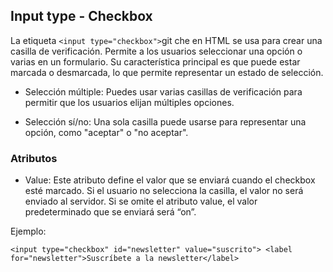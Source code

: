 ## Input type - Checkbox

La etiqueta `<input type="checkbox">`git che en HTML se usa para crear una casilla de verificación. Permite a los usuarios seleccionar una opción o varias en un formulario. Su característica principal es que puede estar marcada o desmarcada, lo que permite representar un estado de selección.

- Selección múltiple: Puedes usar varias casillas de verificación para permitir que los usuarios elijan múltiples opciones.

- Selección sí/no: Una sola casilla puede usarse para representar una opción, como "aceptar" o "no aceptar".

### Atributos

- Value: Este atributo define el valor que se enviará cuando el checkbox esté marcado. Si el usuario no selecciona la casilla, el valor no será enviado al servidor. Si se omite el atributo value, el valor predeterminado que se enviará será “on”.

Ejemplo:

`<input type="checkbox" id="newsletter" value="suscrito">
<label for="newsletter">Suscríbete a la newsletter</label>`



